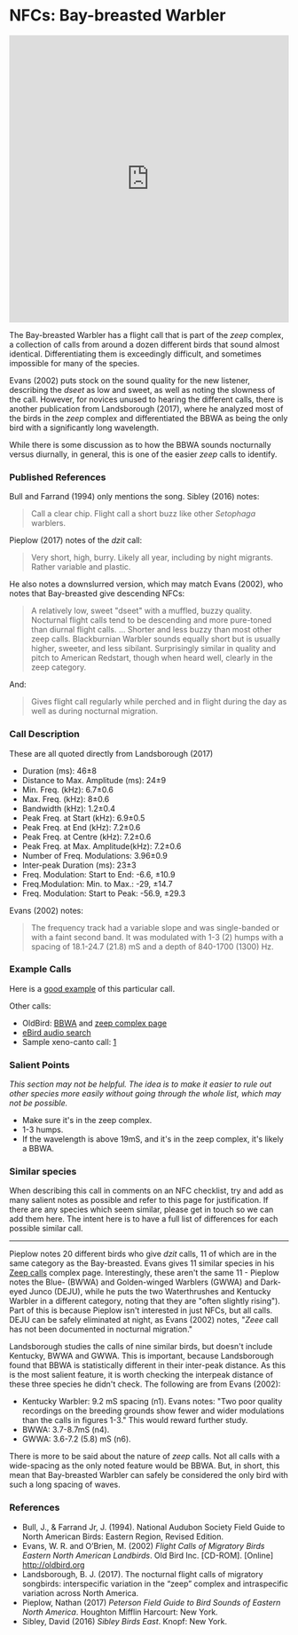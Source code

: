 # NFCs: Bay-breasted Warbler

<iframe width="640" height="518" src="https://macaulaylibrary.org/asset/176283961/embed/640" frameborder="0" allowfullscreen style="width:640px;max-width:100%;"></iframe>

The Bay-breasted Warbler has a flight call that is part of the _zeep_ complex, a collection of calls from around a dozen different birds that sound almost identical. Differentiating them is exceedingly difficult, and sometimes impossible for many of the species.

Evans (2002) puts stock on the sound quality for the new listener, describing the _dseet_ as low and sweet, as well as noting the slowness of  the call. However, for novices unused to hearing the different calls, there is another publication from Landsborough (2017), where he analyzed most of the birds in the _zeep_ complex and differentiated the BBWA as being the only bird with a significantly long wavelength.

While there is some discussion as to how the BBWA sounds nocturnally versus diurnally, in general, this is one of the easier _zeep_ calls to identify.

### Published References

Bull and Farrand (1994) only mentions the song. Sibley (2016) notes:

> Call a clear chip. Flight call a short buzz like other _Setophaga_ warblers.

Pieplow (2017) notes of the _dzit_ call:

> Very short, high, burry. Likely all year, including by night migrants. Rather variable and plastic.

He also notes a downslurred version, which may match Evans (2002), who notes that Bay-breasted give descending NFCs:

> A relatively low, sweet "dseet" with a muffled, buzzy quality. Nocturnal flight calls tend to be descending and more pure-toned than diurnal flight calls. ... Shorter and less buzzy than most other zeep calls. Blackburnian Warbler sounds equally short but is usually higher, sweeter, and less sibilant. Surprisingly similar in quality and pitch to American Redstart, though when heard well, clearly in the zeep category.

And:

> Gives flight call regularly while perched and in flight during the day as well as during nocturnal migration.

### Call Description

These are all quoted directly from Landsborough (2017)

- Duration (ms): 46±8
- Distance to Max. Amplitude (ms): 24±9
- Min. Freq. (kHz): 6.7±0.6
- Max. Freq. (kHz): 8±0.6
- Bandwidth (kHz): 1.2±0.4
- Peak Freq. at Start (kHz): 6.9±0.5
- Peak Freq. at End (kHz): 7.2±0.6
- Peak Freq. at Centre (kHz): 7.2±0.6
- Peak Freq. at Max. Amplitude(kHz): 7.2±0.6
- Number of Freq. Modulations: 3.96±0.9
- Inter-peak Duration (ms): 23±3
- Freq. Modulation: Start to End: -6.6, ±10.9
- Freq.Modulation: Min. to Max.: -29, ±14.7
- Freq. Modulation: Start to Peak: -56.9, ±29.3

Evans (2002) notes:

>  The frequency track had a variable slope and was single-banded or with a faint second band. It was modulated with 1-3 (2) humps with a spacing of 18.1-24.7 (21.8) mS and a depth of 840-1700 (1300) Hz.

### Example Calls

Here is a [good example](https://macaulaylibrary.org/asset/76799871) of this particular call.

Other calls:

- OldBird: [BBWA](http://oldbird.org/pubs/fcmb/species/warblers/bbwa/babw.htm) and [zeep complex page](http://oldbird.org/pubs/fcmb/pages/zeep.htm)
- [eBird audio search](https://ebird.org/media/catalog?taxonCode=babwar&mediaType=a&sort=rating_rank_desc&q=Bay-breasted%20Warbler%20-%20Setophaga%20castanea)
- Sample xeno-canto call: [1](https://www.xeno-canto.org/103495)

### Salient Points

_This section may not be helpful. The idea is to make it easier to rule out other species more easily without going through the whole list, which may not be possible._

- Make sure it's in the zeep complex.
- 1-3 humps.
- If the wavelength is above 19mS, and it's in the zeep complex, it's likely a BBWA.

### Similar species

When describing this call in comments on an NFC checklist, try and add as many salient notes as possible and refer to this page for justification. If there are any species which seem similar, please get in touch so we can add them here. The intent here is to have a full list of differences for each possible similar call.

---

Pieplow notes 20 different birds who give _dzit_ calls, 11 of which are in the same category as the Bay-breasted. Evans gives 11 similar species in his [Zeep calls](http://oldbird.org/pubs/fcmb/pages/zeep.htm) complex page. Interestingly, these aren't the same 11 - Pieplow notes the Blue- (BWWA) and Golden-winged Warblers (GWWA) and Dark-eyed Junco (DEJU), while he puts the two Waterthrushes and Kentucky Warbler in a different category, noting that they are "often slightly rising"). Part of this is because Pieplow isn't interested in just NFCs, but all calls. DEJU can be safely eliminated at night, as Evans (2002) notes, "_Zeee_ call has not been documented in nocturnal migration."

Landsborough studies the calls of nine similar birds, but doesn't include Kentucky, BWWA and GWWA. This is important, because Landsborough found that BBWA is statistically different in their inter-peak distance. As this is the most salient feature, it is worth checking the interpeak distance of these three species he didn't check. The following are from Evans (2002):

- Kentucky Warbler: 9.2 mS spacing (n1). Evans notes: "Two poor quality recordings on the breeding grounds show fewer and wider modulations than the calls in figures 1-3." This would reward further study.
- BWWA: 3.7-8.7mS (n4).
- GWWA: 3.6-7.2 (5.8) mS (n6).

There is more to be said about the nature of _zeep_ calls. Not all calls with a wide-spacing as the only noted feature would be BBWA. But, in short, this mean that Bay-breasted Warbler can safely be considered the only bird with such a long spacing of waves.

### References

* Bull, J., & Farrand Jr, J. (1994). National Audubon Society Field Guide to North American Birds: Eastern Region, Revised Edition.
* Evans, W. R. and O’Brien, M. (2002) _Flight Calls of Migratory Birds Eastern North American Landbirds_. Old Bird Inc. [CD-ROM]. [Online] http://oldbird.org
* Landsborough, B. J. (2017). The nocturnal flight calls of migratory songbirds: interspecific variation in the “zeep” complex and intraspecific variation across North America.
* Pieplow, Nathan (2017) _Peterson Field Guide to Bird Sounds of Eastern North America_. Houghton Mifflin Harcourt: New York.
* Sibley, David (2016) _Sibley Birds East_. Knopf: New York.
